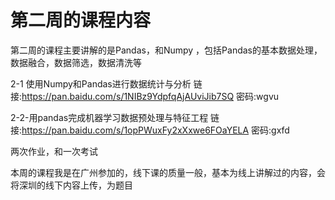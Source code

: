 # 第二周的课程内容

第二周的课程主要讲解的是Pandas，和Numpy ，包括Pandas的基本数据处理，数据融合，数据筛选，数据清洗等

2-1 使用Numpy和Pandas进行数据统计与分析
链接:https://pan.baidu.com/s/1NIBz9YdpfqAjAUviJib7SQ  密码:wgvu

2-2-用pandas完成机器学习数据预处理与特征工程
链接:https://pan.baidu.com/s/1opPWuxFy2xXxwe6FOaYELA  密码:gxfd


两次作业，和一次考试

本周的课程我是在广州参加的，线下课的质量一般，基本为线上讲解过的内容，会将深圳的线下内容上传，为题目